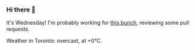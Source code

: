### Hi there :wave:

It's Wednesday! I'm probably working for [this bunch](https://github.com/kohofinancial), reviewing some pull requests.

Weather in Toronto: overcast, at +0°C.
